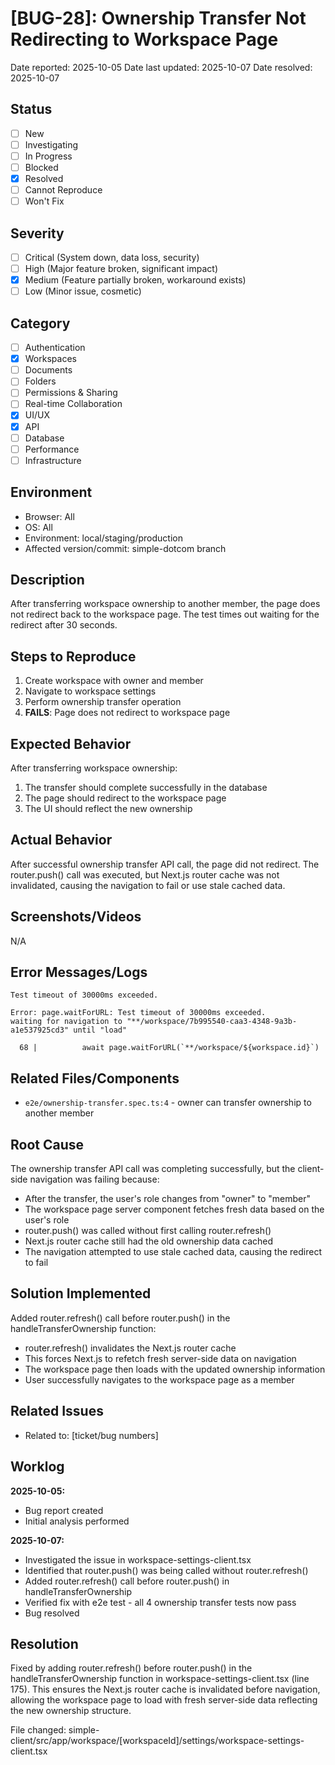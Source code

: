 # [BUG-28]: Ownership Transfer Not Redirecting to Workspace Page

Date reported: 2025-10-05
Date last updated: 2025-10-07
Date resolved: 2025-10-07

## Status

- [ ] New
- [ ] Investigating
- [ ] In Progress
- [ ] Blocked
- [x] Resolved
- [ ] Cannot Reproduce
- [ ] Won't Fix

## Severity

- [ ] Critical (System down, data loss, security)
- [ ] High (Major feature broken, significant impact)
- [x] Medium (Feature partially broken, workaround exists)
- [ ] Low (Minor issue, cosmetic)

## Category

- [ ] Authentication
- [x] Workspaces
- [ ] Documents
- [ ] Folders
- [ ] Permissions & Sharing
- [ ] Real-time Collaboration
- [x] UI/UX
- [x] API
- [ ] Database
- [ ] Performance
- [ ] Infrastructure

## Environment

- Browser: All
- OS: All
- Environment: local/staging/production
- Affected version/commit: simple-dotcom branch

## Description

After transferring workspace ownership to another member, the page does not redirect back to the workspace page. The test times out waiting for the redirect after 30 seconds.

## Steps to Reproduce

1. Create workspace with owner and member
2. Navigate to workspace settings
3. Perform ownership transfer operation
4. **FAILS**: Page does not redirect to workspace page

## Expected Behavior

After transferring workspace ownership:
1. The transfer should complete successfully in the database
2. The page should redirect to the workspace page
3. The UI should reflect the new ownership

## Actual Behavior

After successful ownership transfer API call, the page did not redirect. The router.push() call was executed, but Next.js router cache was not invalidated, causing the navigation to fail or use stale cached data.

## Screenshots/Videos

N/A

## Error Messages/Logs

```
Test timeout of 30000ms exceeded.

Error: page.waitForURL: Test timeout of 30000ms exceeded.
waiting for navigation to "**/workspace/7b995540-caa3-4348-9a3b-a1e537925cd3" until "load"

  68 | 			await page.waitForURL(`**/workspace/${workspace.id}`)
```

## Related Files/Components

- `e2e/ownership-transfer.spec.ts:4` - owner can transfer ownership to another member

## Root Cause

The ownership transfer API call was completing successfully, but the client-side navigation was failing because:
- After the transfer, the user's role changes from "owner" to "member"
- The workspace page server component fetches fresh data based on the user's role
- router.push() was called without first calling router.refresh()
- Next.js router cache still had the old ownership data cached
- The navigation attempted to use stale cached data, causing the redirect to fail

## Solution Implemented

Added router.refresh() call before router.push() in the handleTransferOwnership function:
- router.refresh() invalidates the Next.js router cache
- This forces Next.js to refetch fresh server-side data on navigation
- The workspace page then loads with the updated ownership information
- User successfully navigates to the workspace page as a member

## Related Issues

- Related to: [ticket/bug numbers]

## Worklog

**2025-10-05:**
- Bug report created
- Initial analysis performed

**2025-10-07:**
- Investigated the issue in workspace-settings-client.tsx
- Identified that router.push() was being called without router.refresh()
- Added router.refresh() call before router.push() in handleTransferOwnership
- Verified fix with e2e test - all 4 ownership transfer tests now pass
- Bug resolved

## Resolution

Fixed by adding router.refresh() before router.push() in the handleTransferOwnership function in workspace-settings-client.tsx (line 175). This ensures the Next.js router cache is invalidated before navigation, allowing the workspace page to load with fresh server-side data reflecting the new ownership structure.

File changed: simple-client/src/app/workspace/[workspaceId]/settings/workspace-settings-client.tsx
